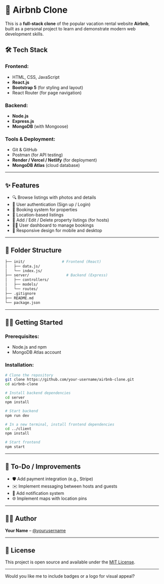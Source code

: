 # 🏡 Airbnb Clone

This is a **full-stack clone** of the popular vacation rental website **Airbnb**, built as a personal project to learn and demonstrate modern web development skills.

## 🛠️ Tech Stack

### Frontend:

* HTML, CSS, JavaScript
* **React.js**
* **Bootstrap 5** (for styling and layout)
* React Router (for page navigation)

### Backend:

* **Node.js**
* **Express.js**
* **MongoDB** (with Mongoose)

### Tools & Deployment:

* Git & GitHub
* Postman (for API testing)
* **Render / Vercel / Netlify** (for deployment)
* **MongoDB Atlas** (cloud database)

---

## ✨ Features

* 🔍 Browse listings with photos and details
* 📝 User authentication (Sign up / Login)
* 📅 Booking system for properties
* 📍 Location-based listings
* 🧾 Add / Edit / Delete property listings (for hosts)
* 🧑‍💼 User dashboard to manage bookings
* 📱 Responsive design for mobile and desktop

---

## 📂 Folder Structure

```bash
├── init/                 # Frontend (React)
│   ├── data.js/
│   └── index.js/
├── server/                 # Backend (Express)
│   ├── controllers/
│   ├── models/
│   └── routes/
├── .gitignore
├── README.md
└── package.json
```

---

## 🧑‍💻 Getting Started

### Prerequisites:

* Node.js and npm
* MongoDB Atlas account

### Installation:

```bash
# Clone the repository
git clone https://github.com/your-username/airbnb-clone.git
cd airbnb-clone

# Install backend dependencies
cd server
npm install

# Start backend
npm run dev

# In a new terminal, install frontend dependencies
cd ../client
npm install

# Start frontend
npm start
```

---

## 📌 To-Do / Improvements

* 🛡️ Add payment integration (e.g., Stripe)
* ✉️ Implement messaging between hosts and guests
* 🔔 Add notification system
* 🌐 Implement maps with location pins

---

## 🙋‍♂️ Author

**Your Name** – [@yourusername](https://github.com/yourusername)

---

## 📄 License

This project is open source and available under the [MIT License](LICENSE).

---

Would you like me to include badges or a logo for visual appeal?

